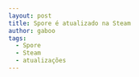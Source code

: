 ```yaml
---
layout: post
title: Spore é atualizado na Steam
author: gaboo
tags:
  - Spore
  - Steam
  - atualizações
---
```

